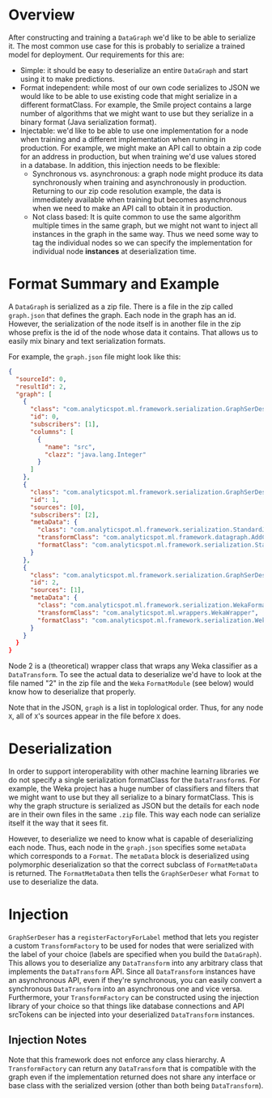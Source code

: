 # Overview

After constructing and training a `DataGraph` we'd like to be able to serialize it. The most common use case for this
is probably to serialize a trained model for deployment. Our requirements for this are:

* Simple: it should be easy to deserialize an entire `DataGraph` and start using it to make predictions.
* Format independent: while most of our own code serializes to JSON we would like to be able to use existing code that
  might serialize in a different formatClass. For example, the Smile project contains a large number of algorithms that
  we might want to use but they serialize in a binary format (Java serialization format).
* Injectable: we'd like to be able to use one implementation for a node when training and a different implementation
  when running in production. For example, we might make an API call to obtain a zip code for an address in production,
  but when training we'd use values stored in a database. In addition, this injection needs to be flexible:
  * Synchronous vs. asynchronous: a graph node might produce its data synchronously when training and asynchronously
    in production. Returning to our zip code resolution example, the data is immediately available when training but
    becomes asynchronous when we need to make an API call to obtain it in production.
  * Not class based: It is quite common to use the same algorithm multiple times in the same graph, but we might not
    want to inject all instances in the graph in the same way. Thus we need some way to tag the individual nodes so we
    can specify the implementation for individual node **instances** at deserialization time.

# Format Summary and Example

A `DataGraph` is serialized as a zip file. There is a file in the zip called `graph.json` that defines the graph. Each
node in the graph has an id. However, the serialization of the node itself is in another file in the zip whose prefix is
the id of the node whose data it contains. That allows us to easily mix binary and text serialization formats.

For example, the `graph.json` file might look like this:

```json
{
  "sourceId": 0,
  "resultId": 2,
  "graph": [
    {
      "class": "com.analyticspot.ml.framework.serialization.GraphSerDeser$SourceSerGraphNode",
      "id": 0,
      "subscribers": [1],
      "columns": [
        {
          "name": "src",
          "clazz": "java.lang.Integer"
        }
      ]
    },
    {
      "class": "com.analyticspot.ml.framework.serialization.GraphSerDeser$TransformSerGraphNode",
      "id": 1,
      "sources": [0],
      "subscribers": [2],
      "metaData": {
        "class": "com.analyticspot.ml.framework.serialization.StandardJsonFormat$MetaData",
        "transformClass": "com.analyticspot.ml.framework.datagraph.AddConstantTransform",
        "formatClass": "com.analyticspot.ml.framework.serialization.StandardJsonFormat"
      }
    },
    {
      "class": "com.analyticspot.ml.framework.serialization.GraphSerDeser$TransformSerGraphNode",
      "id": 2,
      "sources": [1],
      "metaData": {
        "class": "com.analyticspot.ml.framework.serialization.WekaFormatMetaData",
        "transformClass": "com.analyticspot.ml.wrappers.WekaWrapper",
        "formatClass": "com.analyticspot.ml.framework.serialization.WekaFormat"
      }
    }
  }
}
```

Node 2 is a (theoretical) wrapper class that wraps any Weka classifier as a `DataTransform`. To see the actual data
to deserialize we'd have to look at the file named "2" in the zip file and the `Weka` `FormatModule` (see below) would
know how to deserialize that properly.

Note that in the JSON, `graph` is a list in toplological order. Thus, for any node `X`, all of `X`'s sources appear in
the file before `X` does.

# Deserialization

In order to support interoperability with other machine learning libraries we do not specify a single serialization
formatClass for the `DataTransform`s. For example, the Weka project has a huge number of classifiers and filters that we
might want to use but they all serialize to a binary formatClass. This is why the graph structure is serialized as JSON
but the details for each node are in their own files in the same `.zip` file. This way each node can serialize itself it
the way that it sees fit.

However, to deserialize we need to know what is capable of deserializing each node. Thus, each node in the `graph.json`
specifies some `metaData` which corresponds to a `Format`. The `metaData` block is deserialized using polymorphic
deserialization so that the correct subclass of `FormatMetaData` is returned. The `FormatMetaData` then tells the
`GraphSerDeser` what `Format` to use to deserialize the data.

# Injection

`GraphSerDeser` has a `registerFactoryForLabel` method that lets you register a custom `TransformFactory` to be used
for nodes that were serialized with the label of your choice (labels are specified when you build the `DataGraph`).
This allows you to deserialize any `DataTransform` into any arbitrary class that implements the `DataTransform` API.
Since all `DataTransform` instances have an asynchronous API, even if they're synchronous, you can easily convert a
synchronous `DataTransform` into an asynchronous one and vice versa. Furthermore, your `TransformFactory` can be
constructed using the injection library of your choice so that things like database connections and API srcTokens can
be injected into your deserialized `DataTransform` instances.

## Injection Notes
 
Note that this framework does not enforce any class hierarchy. A `TransformFactory` can return any `DataTransform` that
is compatible with the graph even if the implementation returned does not share any interface or base class with the
serialized version (other than both being `DataTransform`).
